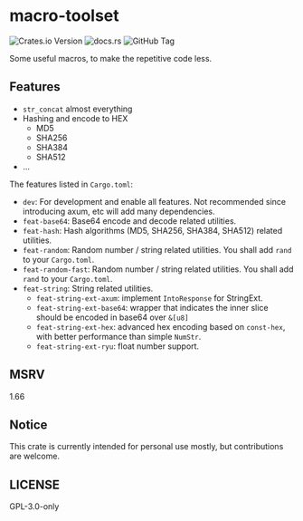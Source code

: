 # macro-toolset

![Crates.io Version](https://img.shields.io/crates/v/macro-toolset)
![docs.rs](https://img.shields.io/docsrs/macro-toolset)
![GitHub Tag](https://img.shields.io/github/v/tag/cxw620/macro-toolset)

Some useful macros, to make the repetitive code less.

## Features

- `str_concat` almost everything
- Hashing and encode to HEX
  - MD5
  - SHA256
  - SHA384
  - SHA512
- ...

The features listed in `Cargo.toml`:

- `dev`: For development and enable all features. Not recommended since introducing axum, etc will add many dependencies.
- `feat-base64`: Base64 encode and decode related utilities.
- `feat-hash`: Hash algorithms (MD5, SHA256, SHA384, SHA512) related utilities.
- `feat-random`: Random number / string related utilities. You shall add `rand` to your `Cargo.toml`.
- `feat-random-fast`: Random number / string related utilities. You shall add `rand` to your `Cargo.toml`.
- `feat-string`: String related utilities.
  - `feat-string-ext-axum`: implement `IntoResponse` for StringExt.
  - `feat-string-ext-base64`: wrapper that indicates the inner slice should be encoded in base64 over `&[u8]`
  - `feat-string-ext-hex`: advanced hex encoding based on `const-hex`, with better performance than simple `NumStr`.
  - `feat-string-ext-ryu`: float number support.

## MSRV

1.66

## Notice

This crate is currently intended for personal use mostly, but contributions are welcome.

## LICENSE

GPL-3.0-only
